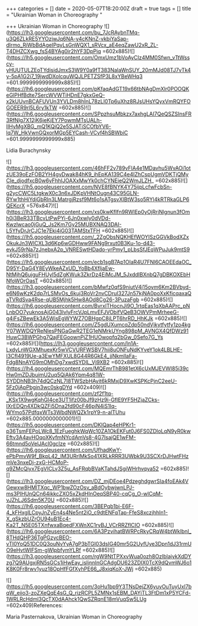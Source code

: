 +++
categories = []
date = 2020-05-07T18:20:00Z
draft = true
tags = []
title = "Ukrainian Woman in Choreography "

+++
Ukrainian Woman in Choreography ![](https://lh3.googleusercontent.com/bu_7JcRAybnTMq-u3Q6ZLkRE5YYOzjwJq6NA-y4cKNnZ-vkbiYaSap-dlrmo_RiWbBdAgeIPqyLsGnWQX1_sRVcx_aE4eqZawU2xR_ZL-T4DHZCXwg_fsS4BYAg0ir2hYF3DpPjq =602x885)![](https://lh5.googleusercontent.com/OmxUmz1bVoAyCIz4MM0Sfwn_vTtWsscy-yHUUTULZEoTYdisidJmxS3W9Y0a9fT383NalaWnSUY_20mMJd08TJ7vTk4y-5pA1G2i7_19jwdDXolcquWQJLPETZSfP3L8xYBeWHq3 =601.9999999999999x885)![](https://lh6.googleusercontent.com/pKfaqAdGT19x66tbNAgDmXlr0POOQKeGlPHfBdte7SercWVWTiHDnE7gkxGeQ-x2kUUvnBCAFUVUn3YVLDm8hInL78zLI0Tp6uXhz8RJsUHsYQyxVmRQYFOGOEER9rl5L6ry1kTW =602x885)![](https://lh6.googleusercontent.com/SPpzhsuMbkzx7axhgLAI7QeQSZSInsFR3RfNlg7X12jK6jeKjEY7PowmMTsUALh-IIHyMgXBG_mQ1KQiQ2e5SJATiSCOfbYV6-lq7W_HkVwnGQxorMGp5EYCash-VCyf4hSBWbiC =601.9999999999999x885)

Lidia Burachynsky

![](https://lh3.googleusercontent.com/46hFF2v789vFIA4e1MDavhu5WvAOi1otzUE39oEzFOB2YH4gvDwak84hK9_ihEpKA139C4e4IZhCspUgmVDKTjQMyCIe_djodfxcB0w6yFhhIJOAXxMwYk0chCYNEieQ2WmJLZH_ =602x885)![](https://lh5.googleusercontent.com/NVE8fBNYK4Y75ijpLcfwFcbSn-g2ycCWC5LtgkwX0c3n6xJDKpVHNtOugn43C95GLN-RYw1thHiYdjGbRIn3LMatrgjRzsf9Mt6o1sATgsvXIBtW3so5RYl4kRTRkaGLP6QEKcrX =576x847)![](https://lh3.googleusercontent.com/xs0kwKfIfn9RWIEp0yOjRrjNlgnun3fOmh0j3BeR33TBcvLtPwPYi-6Jn0xwly0dVDd-Kwzlwcao0jGuQ_Js2Km7Gy25MUBXNAQ3DAI-L5YfyDrJrCJC1e7Eki4iG03TAMStxTFH =602x885)![](https://lh5.googleusercontent.com/_2ZgObsNQKHEfWOYISzGGVkBodXZxOkukJn3WICXL3d6Kp6wGDHww9FANg9rxut0B3Ku-1o-d43-evkJ59rNa7zJnebxA2p_VNRESwtHDado-yrPmy1_pLbsSfJEqWPuJuk9mtS9 =602x885)![](https://lh5.googleusercontent.com/ecb1sgB7Ap1OIaR4U7FNl6CAOEEdaOC_D95Y-DaG4Y8EyWkeAZxUD_YoBb4XfIjaEw-NtMjhQ6ujguFHUyl5dZgKWuk3ZkrDz4EiMcJM_5JxddIBXnbQ7gDBKOXEbHNfoWOrOasT =602x885)![](https://lh3.googleusercontent.com/bMwfz0qfS9niutV4j15oym6Km2BVbyd-e6N6wKzK2dp7rLSMvOs_6kuj3RoVr2nvCDruI327Jn57kjNA0poXxKficqaxaQaTVRdSva4Rse-qUB5Mjhk5Hw8AOd8Cg26-3PuzaFgb =602x885)![](https://lh6.googleusercontent.com/BvrxlTHocnJi9O_1rtqEas1qXbAAPrc_pNLnbOO7yuknosAjG043lvlyFrcVJpLmvEFJVObifVQeB3OWVPmMrheeG-g4iFsZBewEk3A5WjsEgWYWZ7OBHgpC8jLPT6hrRD_HhKJk =602x885)![](https://lh6.googleusercontent.com/Z5gdUXumcqZdp50ndVjkytfytfy1zo4kgY07WWDQYReNIesPNGaGwR2TEG1eNMrkUYng898pM_AVNGX4QfDWz91HuwC3BWPGhg7QajFEGoownPjZ1HUOwopfq2bGw_0Sefo7G_Ys =602x885)![](https://lh3.googleusercontent.com/ln1A-LxdyLnWGXMhuexKr5wVCVURFWSBV7hii8uONFuNdKYveY1ok4LBLHE-I3Cfl4919Ue-a3EwYMFXUL8G44R6GkE4_jjNkmllaFa-Fdg8NnAYG9mOMhDg7xwdSYDlL_Vj9XB2 =602x885)![](https://lh4.googleusercontent.com/MQEmrThB981etX6cUxMJEVWI85i39cHw0mZDJbuimU2uq5QiAk6Ypm4q81W-SYDDhNB3h74dQCzNL7I8TWSzbHAyit6kRMxjD9XwKSPKcPjnC2eeU-5Fz0jApPbgin3wc0skgDYd =602x409)![](https://lh6.googleusercontent.com/zf2f1tq-_KSx1X9wgKqhGI4ce3UT1ifz00bJf9zHz9i-GflE9YF5HZjaZCks-IXrEDQn4XDkQZFi5Dna2fd90cF46pjN4iS1Iq-WYmo57PdfqxWTs3WbdNWQZk1rpY9-n-alTUhu =602x885.0000000000001)![](https://lh5.googleusercontent.com/DKlQap4eHPKr1-p36TsmFEPoLWc8_1EzFueghkWqWc10ZA1OkEKFut0J6FS0ZDloLqN9yR0kwEftv3A4avHOqoXKyfmNYcdAmVs8-4G7IsajQE1wFM-66tmnd5oVelJAcI0gcIze =602x885)![](https://lh6.googleusercontent.com/UfhadKwY-ePbPmvW9f_BkpL42_IM3URrlMkSo41XRLkRRR3UWbk9U3SCXrDJHwtFHzmVe3nxeDj-zxG-HCMoP-q9ZMcQiyx7EgVICLv3Z5u_AsFRqbBVaKTahdJSgiWHrhvqya52 =602x885)![](https://lh3.googleusercontent.com/DZ_mjDEoe4PdzeghdgwrSIa4foEAk4VGewxw8HMlTXqc_WP1bwZOzOsv_aBdOybwjwnLPJ-ms3PIHUnQCn64ikkcZXO5xZkdHInOeqSBP40-cqCg_O-wlCqM-vJZhLJ6Sdm5K70U =602x885)![](https://lh6.googleusercontent.com/3BEPqb1bi-E6F-4_kFHxglLCpyJnZyEn4s4Ne5nt2iO_c9dtENFqTap-FfeS8xczjhhIn1-X_gSkzbUZrOU94uB1Ec4-Ka2T_N5E05TXnfwxaBqedFXWnXC1ryBJ_VCrRRZflCIO =602x885)![](https://lh6.googleusercontent.com/6A3PzvihatBWRPcRkyCRqW4btWklbnI_8THdQHP36TgPGzycBEO-vTI0YoQ51DC0Q3ouNvYyA7gP3bTGI03dsIG40mr5G2UyfUye3Dpn1dJ31rmUO9eHvtWIFSm-gWlpbfymYLRf =602x885)![](https://lh3.googleusercontent.com/rgW9NtTPXxvWua0ozh8OzIblajykXdDYzg7Q9AUgxjRN5sGCs1iHwEay_isIjnnInGCAdgDU623ZDIX0TcX9dQvmWJ6o1K8K0Fr8rwv1yuz18OpHfFGfXyhPE66_J8xiqKoX-JWj =602x885)

![](https://lh5.googleusercontent.com/3oHu1bp9Y3TNsDejZX6yuyOuTuyUxI7bqW_eiio3-zoZXeQqE4sG_Q_rizRCPL5ZMNx1sEBM_DAYiTL3FtDm1xP5YCFd-1WRLRcHdml3QcTX0dAAhck1QwSZRqnE18mVuqSw5LUg =602x409)References:

Maria Pasternakova, Ukrainian Woman in Choreography